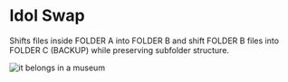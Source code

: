 # Idol Swap
Shifts files inside FOLDER A into FOLDER B and shift FOLDER B files into FOLDER C (BACKUP) while preserving subfolder structure.

![it belongs in a museum](https://media.giphy.com/media/MS0fQBmGGMaRy/giphy.gif)